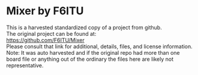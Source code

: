 
# Mixer by F6ITU  
This is a harvested standardized copy of a project from github.  
The original project can be found at:  
https://github.com/F6ITU/Mixer  
Please consult that link for additional, details, files, and license information.  
Note: It was auto harvested and if the original repo had more than one board file or anything out of the ordinary the files here are likely not representative.  
    